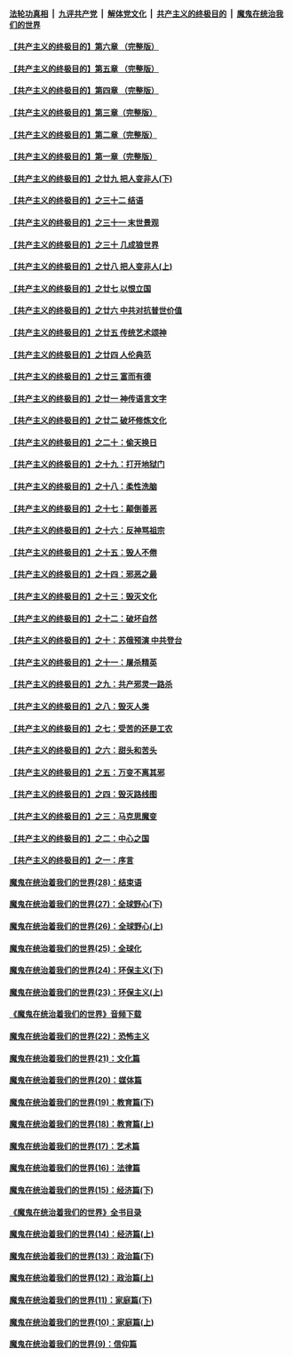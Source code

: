 ####  [法轮功真相](../../../../basic/blob/master/README.md?t=08200400) &nbsp;|&nbsp; [九评共产党](../../../../9ping.md/blob/master/README.md?t=08200400) &nbsp;|&nbsp; [解体党文化](../../../../jtdwh.md/blob/master/README.md?t=08200400)  &nbsp;|&nbsp; [共产主义的终极目的](../../../../gczydzjmd.md/blob/master/README.md?t=08200400) &nbsp;|&nbsp; [魔鬼在统治我们的世界](../../../../mgztzwmdsj.md/blob/master/README.md?t=08200400) 

#### [【共产主义的终极目的】第六章 （完整版）](../pages/nsc422/n11428913.md?t=08200400) 

#### [【共产主义的终极目的】第五章 （完整版）](../pages/nsc422/n11428912.md?t=08200400) 

#### [【共产主义的终极目的】第四章 （完整版）](../pages/nsc422/n11428907.md?t=08200400) 

#### [【共产主义的终极目的】第三章（完整版）](../pages/nsc422/n11428848.md?t=08200400) 

#### [【共产主义的终极目的】第二章（完整版）](../pages/nsc422/n11428831.md?t=08200400) 

#### [【共产主义的终极目的】第一章（完整版）](../pages/nsc422/n11417651.md?t=08200400) 

#### [【共产主义的终极目的】之廿九 把人变非人(下)](../pages/nsc422/n11344140.md?t=08200400) 

#### [【共产主义的终极目的】之三十二 结语](../pages/nsc422/n11360535.md?t=08200400) 

#### [【共产主义的终极目的】之三十一 末世景观](../pages/nsc422/n11351129.md?t=08200400) 

#### [【共产主义的终极目的】之三十 几成狼世界](../pages/nsc422/n11348280.md?t=08200400) 

#### [【共产主义的终极目的】之廿八 把人变非人(上)](../pages/nsc422/n11340492.md?t=08200400) 

#### [【共产主义的终极目的】之廿七 以恨立国](../pages/nsc422/n11336944.md?t=08200400) 

#### [【共产主义的终极目的】之廿六 中共对抗普世价值](../pages/nsc422/n11324785.md?t=08200400) 

#### [【共产主义的终极目的】之廿五 传统艺术颂神](../pages/nsc422/n11296396.md?t=08200400) 

#### [【共产主义的终极目的】之廿四 人伦典范](../pages/nsc422/n11296397.md?t=08200400) 

#### [【共产主义的终极目的】之廿三 富而有德](../pages/nsc422/n11283598.md?t=08200400) 

#### [【共产主义的终极目的】之廿一 神传语言文字](../pages/nsc422/n11263265.md?t=08200400) 

#### [【共产主义的终极目的】之廿二 破坏修炼文化](../pages/nsc422/n11245728.md?t=08200400) 

#### [【共产主义的终极目的】之二十：偷天换日](../pages/nsc422/n11238846.md?t=08200400) 

#### [【共产主义的终极目的】之十九：打开地狱门](../pages/nsc422/n11206376.md?t=08200400) 

#### [【共产主义的终极目的】之十八：柔性洗脑](../pages/nsc422/n11199994.md?t=08200400) 

#### [【共产主义的终极目的】之十七：颠倒善恶](../pages/nsc422/n11179782.md?t=08200400) 

#### [【共产主义的终极目的】之十六：反神骂祖宗](../pages/nsc422/n11166798.md?t=08200400) 

#### [【共产主义的终极目的】之十五：毁人不倦](../pages/nsc422/n11166792.md?t=08200400) 

#### [【共产主义的终极目的】之十四：邪恶之最](../pages/nsc422/n11150249.md?t=08200400) 

#### [【共产主义的终极目的】之十三：毁灭文化](../pages/nsc422/n11135227.md?t=08200400) 

#### [【共产主义的终极目的】之十二：破坏自然](../pages/nsc422/n11135214.md?t=08200400) 

#### [【共产主义的终极目的】之十：苏俄预演 中共登台](../pages/nsc422/n11118424.md?t=08200400) 

#### [【共产主义的终极目的】之十一：屠杀精英](../pages/nsc422/n11118442.md?t=08200400) 

#### [【共产主义的终极目的】之九：共产邪灵一路杀](../pages/nsc422/n11114139.md?t=08200400) 

#### [【共产主义的终极目的】之八：毁灭人类](../pages/nsc422/n11108503.md?t=08200400) 

#### [【共产主义的终极目的】之七：受苦的还是工农](../pages/nsc422/n11101809.md?t=08200400) 

#### [【共产主义的终极目的】之六：甜头和苦头](../pages/nsc422/n11096971.md?t=08200400) 

#### [【共产主义的终极目的】之五：万变不离其邪](../pages/nsc422/n11091285.md?t=08200400) 

#### [【共产主义的终极目的】之四：毁灭路线图](../pages/nsc422/n11086284.md?t=08200400) 

#### [【共产主义的终极目的】之三：马克思魔变](../pages/nsc422/n11061941.md?t=08200400) 

#### [【共产主义的终极目的】之二：中心之国](../pages/nsc422/n11047728.md?t=08200400) 

#### [【共产主义的终极目的】之一：序言](../pages/nsc422/n11086077.md?t=08200400) 

#### [魔鬼在统治着我们的世界(28)：结束语](../pages/nsc422/n10936246.md?t=08200400) 

#### [魔鬼在统治着我们的世界(27)：全球野心(下)](../pages/nsc422/n10928319.md?t=08200400) 

#### [魔鬼在统治着我们的世界(26)：全球野心(上)](../pages/nsc422/n10900318.md?t=08200400) 

#### [魔鬼在统治着我们的世界(25)：全球化](../pages/nsc422/n10788205.md?t=08200400) 

#### [魔鬼在统治着我们的世界(24)：环保主义(下)](../pages/nsc422/n10695307.md?t=08200400) 

#### [魔鬼在统治着我们的世界(23)：环保主义(上)](../pages/nsc422/n10688613.md?t=08200400) 

#### [《魔鬼在统治着我们的世界》音频下载](../pages/nsc422/n10635553.md?t=08200400) 

#### [魔鬼在统治着我们的世界(22)：恐怖主义](../pages/nsc422/n10614727.md?t=08200400) 

#### [魔鬼在统治着我们的世界(21)：文化篇](../pages/nsc422/n10597706.md?t=08200400) 

#### [魔鬼在统治着我们的世界(20)：媒体篇](../pages/nsc422/n10586579.md?t=08200400) 

#### [魔鬼在统治着我们的世界(19)：教育篇(下)](../pages/nsc422/n10564808.md?t=08200400) 

#### [魔鬼在统治着我们的世界(18)：教育篇(上)](../pages/nsc422/n10526970.md?t=08200400) 

#### [魔鬼在统治着我们的世界(17)：艺术篇](../pages/nsc422/n10499093.md?t=08200400) 

#### [魔鬼在统治着我们的世界(16)：法律篇](../pages/nsc422/n10485969.md?t=08200400) 

#### [魔鬼在统治着我们的世界(15)：经济篇(下)](../pages/nsc422/n10469975.md?t=08200400) 

#### [《魔鬼在统治着我们的世界》全书目录](../pages/nsc422/n10464261.md?t=08200400) 

#### [魔鬼在统治着我们的世界(14)：经济篇(上)](../pages/nsc422/n10457370.md?t=08200400) 

#### [魔鬼在统治着我们的世界(13)：政治篇(下)](../pages/nsc422/n10448270.md?t=08200400) 

#### [魔鬼在统治着我们的世界(12)：政治篇(上)](../pages/nsc422/n10444576.md?t=08200400) 

#### [魔鬼在统治着我们的世界(11)：家庭篇(下)](../pages/nsc422/n10440961.md?t=08200400) 

#### [魔鬼在统治着我们的世界(10)：家庭篇(上)](../pages/nsc422/n10435448.md?t=08200400) 

#### [魔鬼在统治着我们的世界(9)：信仰篇](../pages/nsc422/n10432159.md?t=08200400) 

